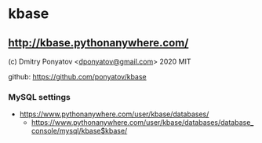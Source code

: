 #  kbase
## http://kbase.pythonanywhere.com/

(c) Dmitry Ponyatov <<dponyatov@gmail.com>> 2020 MIT

github: https://github.com/ponyatov/kbase


### MySQL settings

* https://www.pythonanywhere.com/user/kbase/databases/
  * https://www.pythonanywhere.com/user/kbase/databases/database_console/mysql/kbase$kbase/

